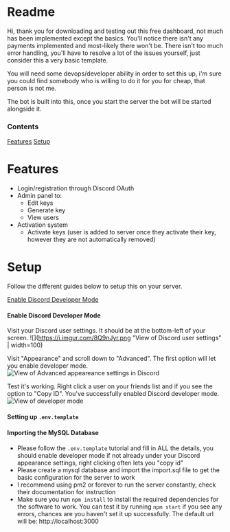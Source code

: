 # Readme

Hi, thank you for downloading and testing out this free dashboard, not much has been implemented except the basics. You'll notice there isn't any payments implemented and most-likely there won't be. There isn't too much error handling, you'll have to resolve a lot of the issues yourself, just consider this a very basic template.

You will need some devops/developer ability in order to set this up, i'm sure you could find somebody who is willing to do it for you for cheap, that person is not me.

The bot is built into this, once you start the server the bot will be started alongside it.

### Contents

[Features](#features)
[Setup](#setup)

# Features

* Login/registration through Discord OAuth
* Admin panel to:
  * Edit keys
  * Generate key
  * View users
* Activation system
  * Activate keys (user is added to server once they activate their key, however they are not automatically removed)

# Setup
Follow the different guides below to setup this on your server.

[Enable Discord Developer Mode](#enable-discord-developer-mode)

#### Enable Discord Developer Mode

Visit your Discord user settings. It should be at the bottom-left of your screen.
![](https://i.imgur.com/8Q9nJyr.png "View of Discord user settings" | width=100)

Visit "Appearance" and scroll down to "Advanced". The first option will let you enable developer mode.
![](https://i.imgur.com/Eaq1S7A.png "View of Advanced appeareance settings in Discord")

Test it's working. Right click a user on your friends list and if you see the option to "Copy ID". You've successfully enabled Discord developer mode.
![](https://i.imgur.com/I2nh893.png "View of developer mode")


#### Setting up `.env.template`
#### Importing the MySQL Database
#### 


* Please follow the `.env.template` tutorial and fill in ALL the details, you should enable developer mode if not already under your Discord appearance settings, right clicking often lets you "copy id"
* Please create a mysql database and import the import.sql file to get the basic configuration for the server to work
* I recommend using pm2 or forever to run the server constantly, check their documentation for instruction
* Make sure you run `npm install` to install the required dependencies for the software to work. You can test it by running `npm start` if you see any errors, chances are you haven't set it up successfully. The default url will be: http://localhost:3000